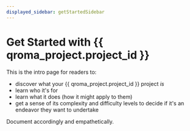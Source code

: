 ```yaml
---
displayed_sidebar: getStartedSidebar
---
```


# Get Started with {{ qroma_project.project_id }}

This is the intro page for readers to:
* discover what your {{ qroma_project.project_id }} project _is_
* learn who it's for 
* learn what it does (how it might apply to them)
* get a sense of its complexity and difficulty levels to decide if it's an endeavor they want to undertake

Document accordingly and empathetically.

